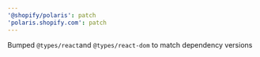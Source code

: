 ```yaml
---
'@shopify/polaris': patch
'polaris.shopify.com': patch
---
```


Bumped `@types/react`and `@types/react-dom` to match dependency versions
